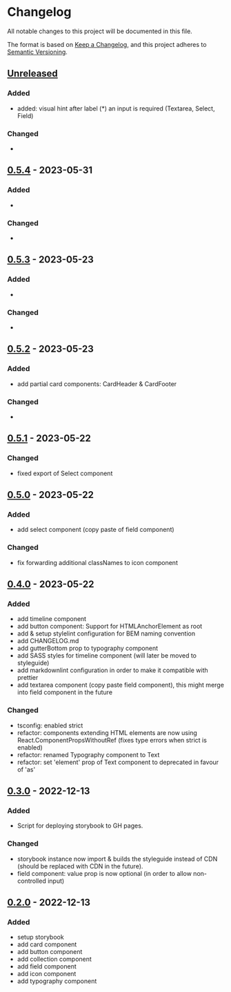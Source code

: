 # Changelog

All notable changes to this project will be documented in this file.

The format is based on [Keep a Changelog](https://keepachangelog.com/en/1.0.0/),
and this project adheres to [Semantic Versioning](https://semver.org/spec/v2.0.0.html).

## [Unreleased]

### Added

- added: visual hint after label (\*) an input is required (Textarea, Select, Field)

### Changed

-

## [0.5.4] - 2023-05-31

### Added

-

### Changed

-

## [0.5.3] - 2023-05-23

### Added

-

### Changed

-

## [0.5.2] - 2023-05-23

### Added

- add partial card components: CardHeader & CardFooter

### Changed

-

## [0.5.1] - 2023-05-22

### Changed

- fixed export of Select component

## [0.5.0] - 2023-05-22

### Added

- add select component (copy paste of field component)

### Changed

- fix forwarding additional classNames to icon component

## [0.4.0] - 2023-05-22

### Added

- add timeline component
- add button component: Support for HTMLAnchorElement as root
- add & setup stylelint configuration for BEM naming convention
- add CHANGELOG.md
- add gutterBottom prop to typography component
- add SASS styles for timeline component (will later be moved to styleguide)
- add markdownlint configuration in order to make it compatible with prettier
- add textarea component (copy paste field component), this might merge into field component in the future

### Changed

- tsconfig: enabled strict
- refactor: components extending HTML elements are now using React.ComponentPropsWithoutRef (fixes type errors when strict is enabled)
- refactor: renamed Typography component to Text
- refactor: set 'element' prop of Text component to deprecated in favour of 'as'

## [0.3.0] - 2022-12-13

### Added

- Script for deploying storybook to GH pages.

### Changed

- storybook instance now import & builds the styleguide instead of CDN (should be replaced with CDN in the future).
- field component: value prop is now optional (in order to allow non-controlled input)

## [0.2.0] - 2022-12-13

### Added

- setup storybook
- add card component
- add button component
- add collection component
- add field component
- add icon component
- add typography component

[unreleased]: https://github.com/helsingborg-stad/municipio-react-ui/compare/0.5.4...HEAD
[0.5.4]: https://github.com/helsingborg-stad/municipio-react-ui/compare/0.5.3...0.5.4
[0.5.3]: https://github.com/helsingborg-stad/municipio-react-ui/compare/0.5.2...0.5.3
[0.5.2]: https://github.com/helsingborg-stad/municipio-react-ui/compare/0.5.1...0.5.2
[0.5.1]: https://github.com/helsingborg-stad/municipio-react-ui/compare/0.5.0...0.5.1
[0.5.0]: https://github.com/helsingborg-stad/municipio-react-ui/compare/0.4.0...0.5.0
[0.4.0]: https://github.com/helsingborg-stad/municipio-react-ui/compare/0.3.0...0.4.0
[0.3.0]: https://github.com/helsingborg-stad/municipio-react-ui/compare/0.2.0...0.3.0
[0.2.0]: https://github.com/helsingborg-stad/municipio-react-ui/compare/a3663b4506a451fad2ca1d42907f1decc4a08a58...0.2.0
